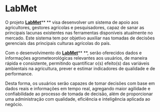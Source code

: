 # LabMet

O projeto [**LabMet**](http://www.labmet.com.br)** ** visa desenvolver um sistema de apoio aos agricultores, gestores agrícolas e pesquisadores, capaz de sanar as principais lacunas existentes nas ferramentas disponíveis atualmente no mercado. Este sistema tem por objetivo auxiliar nas tomadas de decisões gerenciais das principais culturas agrícolas do país.

Com o desenvolvimento do [**LabMet**](http://www.labmet.com.br)** **, serão oferecidos dados e informações agrometeorológicas relevantes aos usuários, de maneira rápida e consistente, permitindo quantificar o\(s\) efeito\(s\) das variáveis ambientais na agricultura, prever e estimar indicadores de qualidade e de performance. 

Desta forma, os usuários serão capazes de tomar decisões com base em dados reais e informações em tempo real, agregando maior agilidade e confiabilidade ao processo de tomada de decisão, além de proporcionar uma administração com qualidade, eficiência e inteligência aplicada ao negócio.





